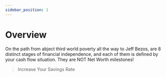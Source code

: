 ```yaml
---
sidebar_position: 1
---
```


# Overview

On the path from abject third world poverty all the way to Jeff Bezos, are 8 distinct stages of financial independence, and each of them is defined by your cash flow situation. They are NOT Net Worth milestones!

>Increase Your Savings Rate